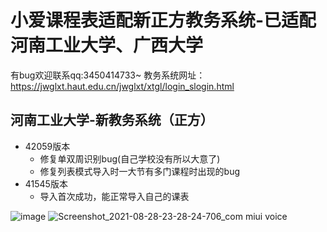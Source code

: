 # 小爱课程表适配新正方教务系统-已适配河南工业大学、广西大学
有bug欢迎联系qq:3450414733~
教务系统网址：https://jwglxt.haut.edu.cn/jwglxt/xtgl/login_slogin.html
## 河南工业大学-新教务系统（正方）
- 42059版本
  - 修复单双周识别bug(自己学校没有所以大意了)
  - 修复列表模式导入时一大节有多门课程时出现的bug
- 41545版本
  - 导入首次成功，能正常导入自己的课表


![image](https://user-images.githubusercontent.com/43498495/131222923-920fb703-3cbc-4df1-8d85-7d757ea61988.png)
![Screenshot_2021-08-28-23-28-24-706_com miui voice](https://user-images.githubusercontent.com/43498495/131222948-66abf6de-4456-41e2-88cf-cfc888aaf538.jpg)

